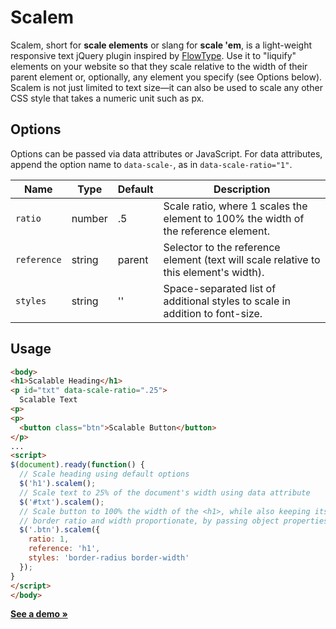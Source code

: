 Scalem
======

Scalem, short for __scale elements__ or slang for __scale 'em__, is a light-weight responsive text jQuery plugin inspired by [FlowType](http://simplefocus.com/flowtype/). Use it to "liquify" elements on your website so that they scale relative to the width of their parent element or, optionally, any element you specify (see Options below). Scalem is not just limited to text size&mdash;it can also be used to scale any other CSS style that takes a numeric unit such as px.


Options
-------

Options can be passed via data attributes or JavaScript. For data attributes, append the option name to `data-scale-`, as in `data-scale-ratio="1"`.

Name        | Type   | Default | Description
----------- | ------ | ------- | -----------
`ratio`     | number | .5      | Scale ratio, where 1 scales the element to 100% the width of the reference element.
`reference` | string | parent  | Selector to the reference element (text will scale relative to this element's width).
`styles`    | string | ''      | Space-separated list of additional styles to scale in addition to font-size.


Usage
-----

```html
<body>
<h1>Scalable Heading</h1>
<p id="txt" data-scale-ratio=".25">
  Scalable Text
<p>
<p>
  <button class="btn">Scalable Button</button>
</p>
...
<script>
$(document).ready(function() {
  // Scale heading using default options
  $('h1').scalem();
  // Scale text to 25% of the document's width using data attribute
  $('#txt').scalem();
  // Scale button to 100% the width of the <h1>, while also keeping its
  // border ratio and width proportionate, by passing object properties
  $('.btn').scalem({
    ratio: 1,
    reference: 'h1',
    styles: 'border-radius border-width'
  });
}
</script>
</body>
```

[__See a demo &raquo;__](http://thdoan.github.io/scalem/demo.html)
